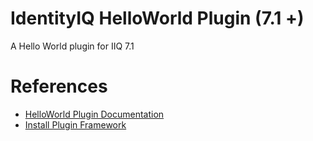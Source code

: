 # IdentityIQ HelloWorld Plugin (7.1 +)
A Hello World plugin for IIQ 7.1

# References
- [HelloWorld Plugin Documentation](https://community.sailpoint.com/t5/Plugin-Framework/Identity-Plugin-Framework-7-0-Overlay-Product-Documentation/ta-p/79385)
- [Install Plugin Framework](https://community.sailpoint.com/t5/Plugin-Framework/Identity-Plugin-Framework-Project-Page/ta-p/135819)
